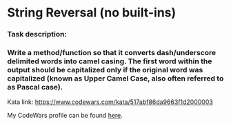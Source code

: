 # String Reversal (no built-ins) 
### Task description:

### Write a method/function so that it converts dash/underscore delimited words into camel casing. The first word within the output should be capitalized only if the original word was capitalized (known as Upper Camel Case, also often referred to as Pascal case). 

Kata link:
https://www.codewars.com/kata/517abf86da9663f1d2000003

My CodeWars profile can be found [here](https://www.codewars.com/users/Jonatas4ndrade).
